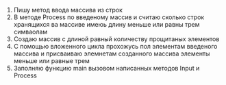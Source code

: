 1) Пишу метод ввода массива из строк
2) В методе Process по введеному массив и считаю сколько строк хранящихся ва массиве имеюь длину меньше или равны трем симваолам 
3) Создаю  массив с длиной равный количеству прощитаных элементов
4) С помощью вложенного цикла прохожусь пол элементам введеного массива и присваиваю элемнетам созданного  массива элементы меньше или равные трем
5) Заполняю функцию main вызовом написанных методов Input и Process
